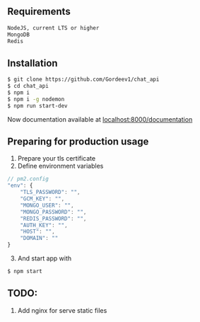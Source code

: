 ## Requirements
```bash
NodeJS, current LTS or higher
MongoDB
Redis
``` 

## Installation
```bash
$ git clone https://github.com/Gordeev1/chat_api
$ cd chat_api
$ npm i
$ npm i -g nodemon
$ npm run start-dev
```

Now documentation available at [localhost:8000/documentation](http://localhost:8000/documentation)

## Preparing for production usage
1. Prepare your tls certificate
2. Define environment variables
```javascript
// pm2.config
"env": {
    "TLS_PASSWORD": "",
    "GCM_KEY": "",
    "MONGO_USER": "",
    "MONGO_PASSWORD": "",
    "REDIS_PASSWORD": "",
    "AUTH_KEY": "",
    "HOST": "",
    "DOMAIN": ""
}
```

3. And start app with
```bash
$ npm start
```

## TODO:
1. Add nginx for serve static files